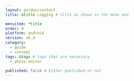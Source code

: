 ```yaml
---
layout: guides/content
title: &title Logging # title as shown in the menu and 

menuitem: *title
order: 0
platform: android
version: v6_4
category: 
  - guide
  - concept
tags: &tags # tags that are necessary
  - photo editor 

published: false # Either published or not 
---
```

